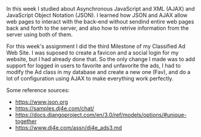 In this week I studied about Asynchronous JavaScript and XML (AJAX) and JavaScript Object Notation (JSON). I learned how JSON and AJAX allow web pages to interact with the back-end without sendind entire web pages back and forth to the server, and also how to retrive information from the server using both of them.

For this week's assignment I did the third Milestone of my Classified Ad Web Site. I was suposed to create a favicon and a social login for my website, but I had already done that. So the only change I made was to add support for logged in users to favorite and unfavorite the ads, I had to modify the Ad class in my database and create a new one (Fav), and do a lot of configuration using AJAX to make everything work perfectly.

Some reference sources:

- https://www.json.org
- https://samples.dj4e.com/chat/
- https://docs.djangoproject.com/en/3.0/ref/models/options/#unique-together
- https://www.dj4e.com/assn/dj4e_ads3.md
